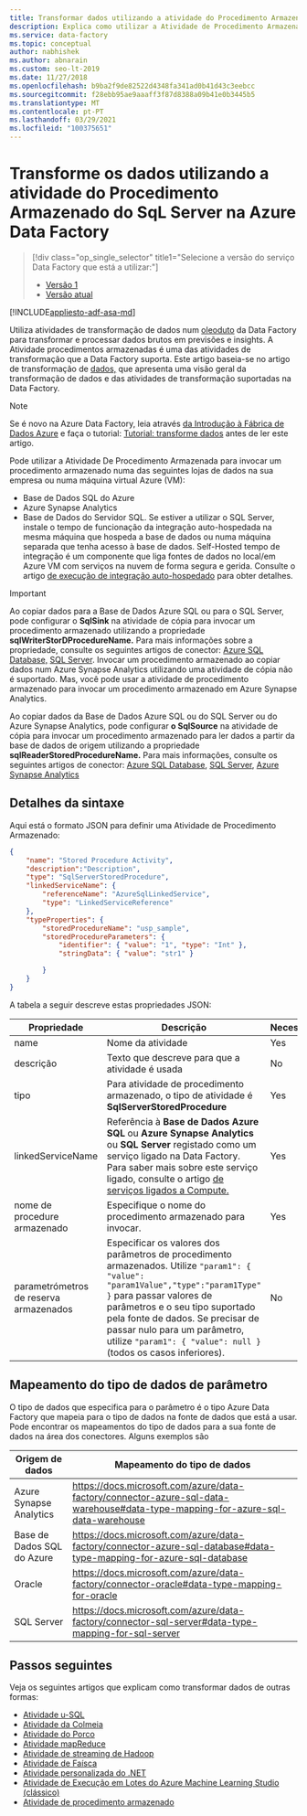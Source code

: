 ```yaml
---
title: Transformar dados utilizando a atividade do Procedimento Armazenado
description: Explica como utilizar a Atividade de Procedimento Armazenada do SQL Server para invocar um procedimento armazenado numa Base de Dados/Armazém de Dados Azure SQL a partir de um oleoduto da Data Factory.
ms.service: data-factory
ms.topic: conceptual
author: nabhishek
ms.author: abnarain
ms.custom: seo-lt-2019
ms.date: 11/27/2018
ms.openlocfilehash: b9ba2f9de82522d4348fa341ad0b41d43c3eebcc
ms.sourcegitcommit: f28ebb95ae9aaaff3f87d8388a09b41e0b3445b5
ms.translationtype: MT
ms.contentlocale: pt-PT
ms.lasthandoff: 03/29/2021
ms.locfileid: "100375651"
---
```

# <a name="transform-data-by-using-the-sql-server-stored-procedure-activity-in-azure-data-factory"></a>Transforme os dados utilizando a atividade do Procedimento Armazenado do SqL Server na Azure Data Factory
> [!div class="op_single_selector" title1="Selecione a versão do serviço Data Factory que está a utilizar:"]
> * [Versão 1](v1/data-factory-stored-proc-activity.md)
> * [Versão atual](transform-data-using-stored-procedure.md)

[!INCLUDE[appliesto-adf-asa-md](includes/appliesto-adf-asa-md.md)]

Utiliza atividades de transformação de dados num [oleoduto](concepts-pipelines-activities.md) da Data Factory para transformar e processar dados brutos em previsões e insights. A Atividade procedimentos armazenadas é uma das atividades de transformação que a Data Factory suporta. Este artigo baseia-se no artigo de transformação de [dados,](transform-data.md) que apresenta uma visão geral da transformação de dados e das atividades de transformação suportadas na Data Factory.

> [!NOTE]
> Se é novo na Azure Data Factory, leia através [da Introdução à Fábrica de Dados Azure](introduction.md) e faça o tutorial: [Tutorial: transforme dados](tutorial-transform-data-spark-powershell.md) antes de ler este artigo. 

Pode utilizar a Atividade De Procedimento Armazenada para invocar um procedimento armazenado numa das seguintes lojas de dados na sua empresa ou numa máquina virtual Azure (VM): 

- Base de Dados SQL do Azure
- Azure Synapse Analytics
- Base de Dados do Servidor SQL.  Se estiver a utilizar o SQL Server, instale o tempo de funcionação da integração auto-hospedada na mesma máquina que hospeda a base de dados ou numa máquina separada que tenha acesso à base de dados. Self-Hosted tempo de integração é um componente que liga fontes de dados no local/em Azure VM com serviços na nuvem de forma segura e gerida. Consulte o artigo [de execução de integração auto-hospedado](create-self-hosted-integration-runtime.md) para obter detalhes.

> [!IMPORTANT]
> Ao copiar dados para a Base de Dados Azure SQL ou para o SQL Server, pode configurar o **SqlSink** na atividade de cópia para invocar um procedimento armazenado utilizando a propriedade **sqlWriterStorDProcedureName.** Para mais informações sobre a propriedade, consulte os seguintes artigos de conector: [Azure SQL Database,](connector-azure-sql-database.md) [SQL Server](connector-sql-server.md). Invocar um procedimento armazenado ao copiar dados num Azure Synapse Analytics utilizando uma atividade de cópia não é suportado. Mas, você pode usar a atividade de procedimento armazenado para invocar um procedimento armazenado em Azure Synapse Analytics. 
>
> Ao copiar dados da Base de Dados Azure SQL ou do SQL Server ou do Azure Synapse Analytics, pode configurar **o SqlSource** na atividade de cópia para invocar um procedimento armazenado para ler dados a partir da base de dados de origem utilizando a propriedade **sqlReaderStoredProcedureName.** Para mais informações, consulte os seguintes artigos de conector: [Azure SQL Database](connector-azure-sql-database.md), [SQL Server](connector-sql-server.md), [Azure Synapse Analytics](connector-azure-sql-data-warehouse.md)          

 

## <a name="syntax-details"></a>Detalhes da sintaxe
Aqui está o formato JSON para definir uma Atividade de Procedimento Armazenado:

```json
{
    "name": "Stored Procedure Activity",
    "description":"Description",
    "type": "SqlServerStoredProcedure",
    "linkedServiceName": {
        "referenceName": "AzureSqlLinkedService",
        "type": "LinkedServiceReference"
    },
    "typeProperties": {
        "storedProcedureName": "usp_sample",
        "storedProcedureParameters": {
            "identifier": { "value": "1", "type": "Int" },
            "stringData": { "value": "str1" }

        }
    }
}
```

A tabela a seguir descreve estas propriedades JSON:

| Propriedade                  | Descrição                              | Necessário |
| ------------------------- | ---------------------------------------- | -------- |
| name                      | Nome da atividade                     | Yes      |
| descrição               | Texto que descreve para que a atividade é usada | No       |
| tipo                      | Para atividade de procedimento armazenado, o tipo de atividade é **SqlServerStoredProcedure** | Yes      |
| linkedServiceName         | Referência à **Base de Dados Azure SQL** ou **Azure Synapse Analytics** ou **SQL Server** registado como um serviço ligado na Data Factory. Para saber mais sobre este serviço ligado, consulte o artigo [de serviços ligados a Compute.](compute-linked-services.md) | Yes      |
| nome de procedure armazenado       | Especifique o nome do procedimento armazenado para invocar. | Yes      |
| parametrómetros de reserva armazenados | Especificar os valores dos parâmetros de procedimento armazenados. Utilize `"param1": { "value": "param1Value","type":"param1Type" }` para passar valores de parâmetros e o seu tipo suportado pela fonte de dados. Se precisar de passar nulo para um parâmetro, utilize `"param1": { "value": null }` (todos os casos inferiores). | No       |

## <a name="parameter-data-type-mapping"></a>Mapeamento do tipo de dados de parâmetro
O tipo de dados que especifica para o parâmetro é o tipo Azure Data Factory que mapeia para o tipo de dados na fonte de dados que está a usar. Pode encontrar os mapeamentos do tipo de dados para a sua fonte de dados na área dos conectores. Alguns exemplos são

| Origem de dados          | Mapeamento do tipo de dados |
| ---------------------|-------------------|
| Azure Synapse Analytics | https://docs.microsoft.com/azure/data-factory/connector-azure-sql-data-warehouse#data-type-mapping-for-azure-sql-data-warehouse |
| Base de Dados SQL do Azure   | https://docs.microsoft.com/azure/data-factory/connector-azure-sql-database#data-type-mapping-for-azure-sql-database | 
| Oracle               | https://docs.microsoft.com/azure/data-factory/connector-oracle#data-type-mapping-for-oracle |
| SQL Server           | https://docs.microsoft.com/azure/data-factory/connector-sql-server#data-type-mapping-for-sql-server |




## <a name="next-steps"></a>Passos seguintes
Veja os seguintes artigos que explicam como transformar dados de outras formas: 

* [Atividade u-SQL](transform-data-using-data-lake-analytics.md)
* [Atividade da Colmeia](transform-data-using-hadoop-hive.md)
* [Atividade do Porco](transform-data-using-hadoop-pig.md)
* [Atividade mapReduce](transform-data-using-hadoop-map-reduce.md)
* [Atividade de streaming de Hadoop](transform-data-using-hadoop-streaming.md)
* [Atividade de Faísca](transform-data-using-spark.md)
* [Atividade personalizada do .NET](transform-data-using-dotnet-custom-activity.md)
* [Atividade de Execução em Lotes do Azure Machine Learning Studio (clássico)](transform-data-using-machine-learning.md)
* [Atividade de procedimento armazenado](transform-data-using-stored-procedure.md)
